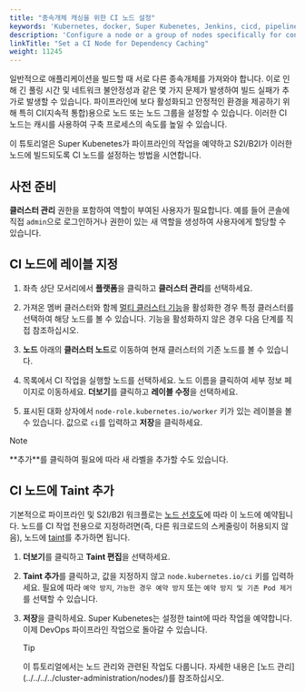 ```yaml
---
title: "종속개체 캐싱을 위한 CI 노드 설정"
keywords: 'Kubernetes, docker, Super Kubenetes, Jenkins, cicd, pipeline, dependency cache'
description: 'Configure a node or a group of nodes specifically for continuous integration (CI) to speed up the building process in a pipeline.'
linkTitle: "Set a CI Node for Dependency Caching"
weight: 11245
---
```


일반적으로 애플리케이션을 빌드할 때 서로 다른 종속개체를 가져와야 합니다. 이로 인해 긴 풀링 시간 및 네트워크 불안정성과 같은 몇 가지 문제가 발생하여 빌드 실패가 추가로 발생할 수 있습니다. 파이프라인에 보다 활성화되고 안정적인 환경을 제공하기 위해 특히 CI(지속적 통합)용으로 노드 또는 노드 그룹을 설정할 수 있습니다. 이러한 CI 노드는 캐시를 사용하여 구축 프로세스의 속도를 높일 수 있습니다.

이 튜토리얼은 Super Kubenetes가 파이프라인의 작업을 예약하고 S2I/B2I가 이러한 노드에 빌드되도록 CI 노드를 설정하는 방법을 시연합니다.

## 사전 준비

**클러스터 관리** 권한을 포함하여 역할이 부여된 사용자가 필요합니다. 예를 들어 콘솔에 직접 `admin`으로 로그인하거나 권한이 있는 새 역할을 생성하여 사용자에게 할당할 수 있습니다.

## CI 노드에 레이블 지정

1. 좌측 상단 모서리에서 **플랫폼**을 클릭하고 **클러스터 관리**를 선택하세요.

2. 가져온 멤버 클러스터와 함께 [멀티 클러스터 기능](../../../../multicluster-management/)을 활성화한 경우 특정 클러스터를 선택하여 해당 노드를 볼 수 있습니다. 기능을 활성화하지 않은 경우 다음 단계를 직접 참조하십시오.

3. **노드** 아래의 **클러스터 노드**로 이동하여 현재 클러스터의 기존 노드를 볼 수 있습니다.

4. 목록에서 CI 작업을 실행할 노드를 선택하세요. 노드 이름을 클릭하여 세부 정보 페이지로 이동하세요. **더보기**를 클릭하고 **레이블 수정**을 선택하세요.

5. 표시된 대화 상자에서 `node-role.kubernetes.io/worker` 키가 있는 레이블을 볼 수 있습니다. 값으로 `ci`를 입력하고 **저장**을 클릭하세요.

  <div className="notices note">
    <p>Note</p>
    <div>
      **추가**를 클릭하여 필요에 따라 새 라벨을 추가할 수도 있습니다.
    </div>
  </div> 

## CI 노드에 Taint 추가

기본적으로 파이프라인 및 S2I/B2I 워크플로는 [노드 선호도](https://kubernetes.io/docs/concepts/configuration/assign-pod-node/#node-affinity)에 따라 이 노드에 예약됩니다. 노드를 CI 작업 전용으로 지정하려면(즉, 다른 워크로드의 스케줄링이 허용되지 않음), 노드에 [taint](https://kubernetes.io/docs/concepts/configuration/taint-and-toleration/)를 추가하면 됩니다.

1. **더보기**를 클릭하고 **Taint 편집**을 선택하세요.

2. **Taint 추가**를 클릭하고, 값을 지정하지 않고 `node.kubernetes.io/ci` 키를 입력하세요. 필요에 따라 `예약 방지`, `가능한 경우 예약 방지` 또는 `예약 방지 및 기존 Pod 제거`를 선택할 수 있습니다.

3. **저장**을 클릭하세요. Super Kubenetes는 설정한 taint에 따라 작업을 예약합니다. 이제 DevOps 파이프라인 작업으로 돌아갈 수 있습니다.

   <div className="notices tip">
     <p>Tip</p>
     <div>
       이 튜토리얼에서는 노드 관리와 관련된 작업도 다룹니다. 자세한 내용은 [노드 관리](../../../../cluster-administration/nodes/)를 참조하십시오.
     </div>
   </div>